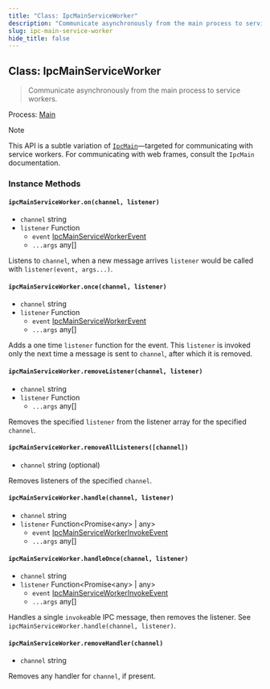 ```yaml
---
title: "Class: IpcMainServiceWorker"
description: "Communicate asynchronously from the main process to service workers."
slug: ipc-main-service-worker
hide_title: false
---
```


## Class: IpcMainServiceWorker

> Communicate asynchronously from the main process to service workers.

Process: [Main](../glossary.md#main-process)

> [!NOTE]
> This API is a subtle variation of [`IpcMain`](ipc-main.md)—targeted for
> communicating with service workers. For communicating with web frames,
> consult the `IpcMain` documentation.

<!-- TODO(samuelmaddock): refactor doc gen to allow generics to reduce duplication -->

### Instance Methods

#### `ipcMainServiceWorker.on(channel, listener)`

* `channel` string
* `listener` Function
  * `event` [IpcMainServiceWorkerEvent][ipc-main-service-worker-event]
  * `...args` any[]

Listens to `channel`, when a new message arrives `listener` would be called with
`listener(event, args...)`.

#### `ipcMainServiceWorker.once(channel, listener)`

* `channel` string
* `listener` Function
  * `event` [IpcMainServiceWorkerEvent][ipc-main-service-worker-event]
  * `...args` any[]

Adds a one time `listener` function for the event. This `listener` is invoked
only the next time a message is sent to `channel`, after which it is removed.

#### `ipcMainServiceWorker.removeListener(channel, listener)`

* `channel` string
* `listener` Function
  * `...args` any[]

Removes the specified `listener` from the listener array for the specified
`channel`.

#### `ipcMainServiceWorker.removeAllListeners([channel])`

* `channel` string (optional)

Removes listeners of the specified `channel`.

#### `ipcMainServiceWorker.handle(channel, listener)`

* `channel` string
* `listener` Function\<Promise\<any\> | any\>
  * `event` [IpcMainServiceWorkerInvokeEvent][ipc-main-service-worker-invoke-event]
  * `...args` any[]

#### `ipcMainServiceWorker.handleOnce(channel, listener)`

* `channel` string
* `listener` Function\<Promise\<any\> | any\>
  * `event` [IpcMainServiceWorkerInvokeEvent][ipc-main-service-worker-invoke-event]
  * `...args` any[]

Handles a single `invoke`able IPC message, then removes the listener. See
`ipcMainServiceWorker.handle(channel, listener)`.

#### `ipcMainServiceWorker.removeHandler(channel)`

* `channel` string

Removes any handler for `channel`, if present.

[ipc-main-service-worker-event]:../api/structures/ipc-main-service-worker-event.md
[ipc-main-service-worker-invoke-event]:../api/structures/ipc-main-service-worker-invoke-event.md
